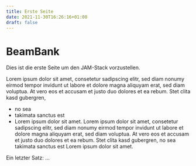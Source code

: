 ```yaml
---
title: Erste Seite
date: 2021-11-30T16:26:16+01:00
draft: false
---
```

# BeamBank

Dies ist die erste Seite um den JAM-Stack vorzustellen.

Lorem ipsum dolor sit amet, consetetur sadipscing elitr, sed diam nonumy eirmod tempor invidunt ut labore et dolore magna aliquyam erat, sed diam voluptua. At vero eos et accusam et justo duo dolores et ea rebum. Stet clita kasd gubergren, 

* no sea 
* takimata sanctus est 
* Lorem ipsum dolor sit amet. 
  Lorem ipsum dolor sit amet, consetetur sadipscing elitr, sed diam nonumy eirmod tempor invidunt ut labore et dolore magna aliquyam erat, sed diam voluptua. At vero eos et accusam et justo duo dolores et ea rebum. Stet clita kasd gubergren, no sea takimata sanctus est Lorem ipsum dolor sit amet.

Ein letzter Satz: ...